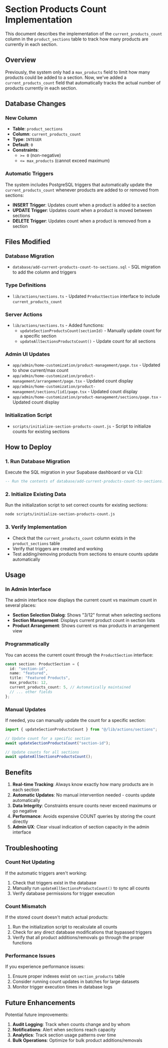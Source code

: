 # Section Products Count Implementation

This document describes the implementation of the `current_products_count` column in the `product_sections` table to track how many products are currently in each section.

## Overview

Previously, the system only had a `max_products` field to limit how many products could be added to a section. Now, we've added a `current_products_count` field that automatically tracks the actual number of products currently in each section.

## Database Changes

### New Column

- **Table**: `product_sections`
- **Column**: `current_products_count`
- **Type**: `INTEGER`
- **Default**: `0`
- **Constraints**:
  - `>= 0` (non-negative)
  - `<= max_products` (cannot exceed maximum)

### Automatic Triggers

The system includes PostgreSQL triggers that automatically update the `current_products_count` whenever products are added to or removed from sections:

- **INSERT Trigger**: Updates count when a product is added to a section
- **UPDATE Trigger**: Updates count when a product is moved between sections
- **DELETE Trigger**: Updates count when a product is removed from a section

## Files Modified

### Database Migration

- `database/add-current-products-count-to-sections.sql` - SQL migration to add the column and triggers

### Type Definitions

- `lib/actions/sections.ts` - Updated `ProductSection` interface to include `current_products_count`

### Server Actions

- `lib/actions/sections.ts` - Added functions:
  - `updateSectionProductsCount(sectionId)` - Manually update count for a specific section
  - `updateAllSectionsProductsCount()` - Update count for all sections

### Admin UI Updates

- `app/admin/home-customization/product-management/page.tsx` - Updated to show current/max count
- `app/admin/home-customization/product-management/arrangement/page.tsx` - Updated count display
- `app/admin/home-customization/product-management/sections/[id]/page.tsx` - Updated count display
- `app/admin/home-customization/product-management/sections/page.tsx` - Updated count display

### Initialization Script

- `scripts/initialize-section-products-count.js` - Script to initialize counts for existing sections

## How to Deploy

### 1. Run Database Migration

Execute the SQL migration in your Supabase dashboard or via CLI:

```sql
-- Run the contents of database/add-current-products-count-to-sections.sql
```

### 2. Initialize Existing Data

Run the initialization script to set correct counts for existing sections:

```bash
node scripts/initialize-section-products-count.js
```

### 3. Verify Implementation

- Check that the `current_products_count` column exists in the `product_sections` table
- Verify that triggers are created and working
- Test adding/removing products from sections to ensure counts update automatically

## Usage

### In Admin Interface

The admin interface now displays the current count vs maximum count in several places:

- **Section Selection Dialog**: Shows "3/12" format when selecting sections
- **Section Management**: Displays current product count in section lists
- **Product Arrangement**: Shows current vs max products in arrangement view

### Programmatically

You can access the current count through the `ProductSection` interface:

```typescript
const section: ProductSection = {
  id: "section-id",
  name: "featured",
  title: "Featured Products",
  max_products: 12,
  current_products_count: 5, // Automatically maintained
  // ... other fields
};
```

### Manual Updates

If needed, you can manually update the count for a specific section:

```typescript
import { updateSectionProductsCount } from "@/lib/actions/sections";

// Update count for a specific section
await updateSectionProductsCount("section-id");

// Update counts for all sections
await updateAllSectionsProductsCount();
```

## Benefits

1. **Real-time Tracking**: Always know exactly how many products are in each section
2. **Automatic Updates**: No manual intervention needed - counts update automatically
3. **Data Integrity**: Constraints ensure counts never exceed maximums or go negative
4. **Performance**: Avoids expensive COUNT queries by storing the count directly
5. **Admin UX**: Clear visual indication of section capacity in the admin interface

## Troubleshooting

### Count Not Updating

If the automatic triggers aren't working:

1. Check that triggers exist in the database
2. Manually run `updateAllSectionsProductsCount()` to sync all counts
3. Verify database permissions for trigger execution

### Count Mismatch

If the stored count doesn't match actual products:

1. Run the initialization script to recalculate all counts
2. Check for any direct database modifications that bypassed triggers
3. Verify that all product additions/removals go through the proper functions

### Performance Issues

If you experience performance issues:

1. Ensure proper indexes exist on `section_products` table
2. Consider running count updates in batches for large datasets
3. Monitor trigger execution times in database logs

## Future Enhancements

Potential future improvements:

1. **Audit Logging**: Track when counts change and by whom
2. **Notifications**: Alert when sections reach capacity
3. **Analytics**: Track section usage patterns over time
4. **Bulk Operations**: Optimize for bulk product additions/removals
